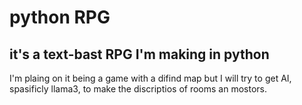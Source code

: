 # python RPG
## it's a text-bast RPG I'm making in python

I'm plaing on it being a game with a difind map but I will try to get AI, spasificly llama3, to make the discriptios of rooms an mostors.
